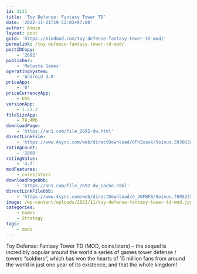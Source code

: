 ```yaml
---
id: 3131
title: 'Toy Defense: Fantasy Tower TD'
date: '2022-11-21T19:52:03+07:00'
author: Admin
layout: post
guid: 'https://kindmod.com/toy-defense-fantasy-tower-td-mod/'
permalink: /toy-defense-fantasy-tower-td-mod/
postIDCopy:
    - '2692'
publisher:
    - 'Melesta Games'
operatingSystem:
    - 'Android 3.0'
priceApp:
    - '0'
priceCurrencyApp:
    - USD
versionApp:
    - 1.22.2
fileSizeApp:
    - 79.4Mb
downloadPage:
    - 'https://an1.com/file_2692-dw.html'
directLinkFile:
    - 'https://www.4sync.com/web/directDownload/0FhZxask/5oinus.393863ad21e38b434f022912e54705c5'
ratingCount:
    - '2060'
ratingValue:
    - '4.7'
modFeatures:
    - coins/stars
downloadPageObb:
    - 'https://an1.com/file_2692-dw_cache.html'
directLinkFileObb:
    - 'https://www.4sync.com/web/directDownload/e_JOFBF8/5oinus.f095233af2381b739bca2303f2de0a5f'
image: /wp-content/uploads/2022/11/toy-defense-fantasy-tower-td-mod.jpg
categories:
    - Games
    - Strategy
tags:
    - mods
---
```


Toy Defense: Fantasy Tower TD (MOD, coins/stars) – the sequel is incredibly popular around the world a series of games tower defense / towers “soldiers”, which has won the hearts of 15 million fans from around the world in just one year of its existence, and that the whole kingdom!